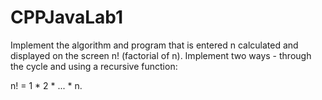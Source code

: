 CPPJavaLab1
===========
Implement the algorithm and program that is entered n calculated and displayed on the screen n! (factorial of n). 
Implement two ways - through the cycle and using a recursive function:

n! = 1 * 2 * ... * n.
